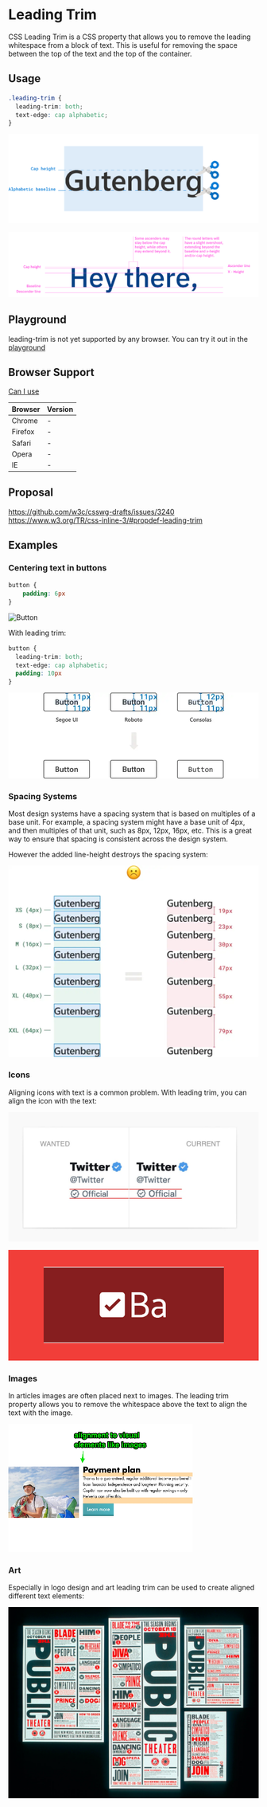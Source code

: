# Leading Trim

CSS Leading Trim is a CSS property that allows you to remove the leading whitespace from a block of text. This is useful for removing the space between the top of the text and the top of the container.

## Usage

```css
.leading-trim {
  leading-trim: both;
  text-edge: cap alphabetic;
}
```

[![Animation cutting of both edges from a text](intro.webp)](https://medium.com/microsoft-design/leading-trim-the-future-of-digital-typesetting-d082d84b202)

[![example for ascender and cap height](ascender.png)](https://en.99designs.it/blog/tips/typography-design/)

## Playground

leading-trim is not yet supported by any browser. You can try it out in the [playground](https://leading-trim.vercel.app/?c=FwJw9mAuAEDeBQ1oFpkA8DOxoBYAOaA3IisltABwHFKoC22AjAGzXwC+88AdAO4gBDPHgCmIOCSR0BaZLwCWAE0gALJhQAMbJEgBGYEIrHIANiIBmkbACYC0DGBNLoukwIDGAaxo68AxYryAHYA5qYWVrjaOtIgIcHI+pCQYAzQAG4CIAAU9ACUxJzwKowSOtBm-sFhkCDyaUkqPkjujgbYcbrZ1gCsPQA0lIyDGgWS0LHxQdgazRNZU4lQKWmZOfmFXHhlOpWBoci19diNc5PBM5tcugCuyWBBO34B1TZ2+EQc8Lf3jwB89j8jwQ5T21UOdQaUCa40CGDwbgAnthgk4giJEiYwF5CgAeAD0+L+uMC6Wg7jcGAwAF4AET8ISiEC0v7jXElVnlUEiKqhaC43TiInQI50Nn4jlsvCcrlIMEHUXQeQYaACew3EIhEQYSAiRTQdG8aAAYQAyqboHhwEzIIiRSoBDAzJAVTcVSARHQwOkRPbfSI0LU1fCPNUlY8RD6QHbzA8YA57Y7oLxfe4BI8vR7LR7Au5IAJXHadYizCKA5BuOLpfACaTWTWfikgjKkLiQ83xuUKfIvBMROL26yCY2Hn8gA)

## Browser Support

[Can I use](https://caniuse.com/#feat=sr_leading-trim-text-edge)

| Browser | Version |
| ------- | ------- |
| Chrome  |    -    |
| Firefox |    -    |
| Safari  |    -    |
| Opera   |    -    |
| IE      |    -    |

## Proposal

https://github.com/w3c/csswg-drafts/issues/3240
https://www.w3.org/TR/css-inline-3/#propdef-leading-trim

## Examples

### Centering text in buttons

```css
button {
    padding: 6px
}
````

![Button](button.webp)

With leading trim:

```css
button {
  leading-trim: both;
  text-edge: cap alphabetic;
  padding: 10px
}
```

![Button with leading trim](button-leading-trim.webp)

### Spacing Systems

Most design systems have a spacing system that is based on multiples of a base unit. For example, a spacing system might have a base unit of 4px, and then multiples of that unit, such as 8px, 12px, 16px, etc. This is a great way to ensure that spacing is consistent across the design system.

However the added line-height destroys the spacing system:

![Spacing systems without leading trim](spacing-system.webp)

### Icons

Aligning icons with text is a common problem. With leading trim, you can align the icon with the text:

[![Icon](icon.jpeg)](https://github.com/w3c/csswg-drafts/issues/3240)

[![Icon with leading trim](icon2.png)](https://iamvdo.me/en/blog/css-font-metrics-line-height-and-vertical-align)



### Images

In articles images are often placed next to images. The leading trim property allows you to remove the whitespace above the text to align the text with the image.

![Image](image.png)

### Art

Especially in logo design and art leading trim can be used to create aligned different text elements:

![Art](art.jpg)